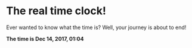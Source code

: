 # The real time clock!

Ever wanted to know what the time is? Well, your journey is about to end!

**The time is Dec 14, 2017, 01:04**